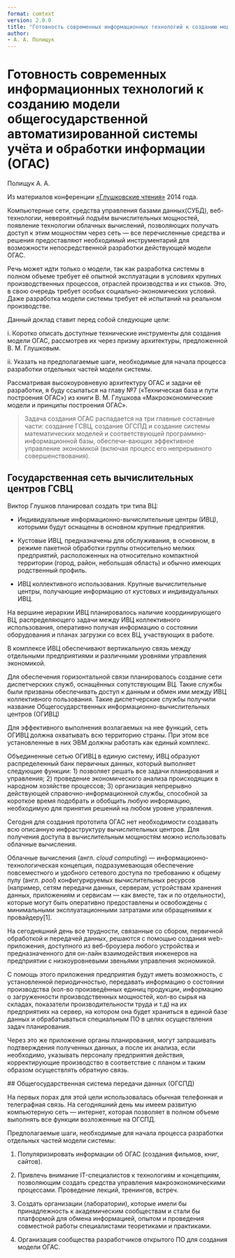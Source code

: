 ```yaml
---
format: comtext
version: 2.0.0
title: "Готовность современных информационных технологий к созданию модели общегосударственной автоматизированной системы учёта и обработки информации (ОГАС)"
author:
- А. А. Полищук
---
```


# Готовность современных информационных технологий к созданию модели общегосударственной автоматизированной системы учёта и обработки информации (ОГАС)

Полищук А. А.

Из материалов конференции [«Глушковские чтения»](index.md) 2014 года.

Компьютерные сети, средства управления базами данных(СУБД), веб-технологии, невероятный подъём вычислительных мощностей, появление технологии облачных вычислений, позволяющих получать доступ к этим мощностям через сеть — все перечисленные средства и решения предоставляют необходимый инструментарий для возможности непосредственной разработки действующей модели ОГАС.

Речь может идти только о модели, так как разработка системы в полном объеме требует её опытной эксплуатации в условиях крупных производственных процессов, отраслей производства и их стыков. Это, в свою очередь требует особых социально-экономических условий. Даже разработка модели системы требует её испытаний на реальном производстве.

Данный доклад ставит перед собой следующие цели:

i. Коротко описать доступные технические инструменты для создания модели ОГАС, рассмотрев их через призму архитектуры, предложенной В. М. Глушковым.

ii. Указать на предполагаемые шаги, необходимые для начала процесса разработки отдельных частей модели системы.

Рассматривая высокоуровневую архитектуру ОГАС и задачи её разработки, я буду ссылаться на главу №7 («Техническая база и пути построения ОГАС») из книги В. М. Глушкова «Макроэкономические модели и принципы построения ОГАС».

> Задача создания ОГАС распадается на три главные составные части: создание ГСВЦ, создание ОГСПД и создание системы математических моделей и соответствующей программно-информационной базы, обеспечи-вающих эффективное управление экономикой (включая процесс его непрерывного совершенствования).

## Государственная сеть вычислительных центров ГСВЦ

Виктор Глушков планировал создать три типа ВЦ:

* Индивидуальные информационно-вычислительные центры (ИВЦ), которыми будут оснащены в основном крупные предприятия.

* Кустовые ИВЦ, предназначены для обслуживания, в основном, в режиме пакетной обработки группы относительно мелких предприятий, расположенных на относительно компактной территории (город, район, небольшая область) и обычно имеющих родственный профиль.

* ИВЦ коллективного использования. Крупные вычислительные центры, получающие информацию от кустовых и индивидуальных ИВЦ.

На вершине иерархии ИВЦ планировалось наличие координирующего ВЦ, распределяющего задачи между ИВЦ коллективного использования, оперативно получая информацию о состоянии оборудования и планах загрузки со всех ВЦ, участвующих в работе.

В комплексе ИВЦ обеспечивают вертикальную связь между отдельными предприятиями и различными уровнями управления экономикой.

Для обеспечения горизонтальной связи планировалось создание сети диспетчерских служб, оснащённых сопутствующим ВЦ. Такие службы были призваны обеспечивать доступ к данным и обмен ими между ИВЦ коллективного пользования. Такие диспетчерские службы получили название Общегосударственных информационно-вычислительных центров (ОГИВЦ)

Для эффективного выполнения возлагаемых на нее функций, сеть ОГИВЦ должна охватывать всю территорию страны. При этом все установленные в них ЭВМ должны работать как единый комплекс.

Объединенные сетью ОГИВЦ в единую систему, ИВЦ образуют распределенный банк первичных данных, который выполняет следующие функции: 1) позволяет решать все задачи планирования и управления; 2) проведение экономического анализа происходящих в народном хозяйстве процессов; 3) организация непрерывно действующей справочно-информационной службы, способной за короткое время подобрать и обобщить любую информацию, необходимую для принятия решений на любом уровне управления.

Сегодня для создания прототипа ОГАС нет необходимости создавать всю описанную инфраструктуру вычислительных центров. Для получения доступа в вычислительным мощностям можно использовать облачные вычисления.

Облачные вычисления (англ. *cloud computing*) — информационно-технологическая концепция, подразумевающая обеспечение повсеместного и удобного сетевого доступа по требованию к общему пулу (англ. *pool*) конфигурируемых вычислительных ресурсов (например, сетям передачи данных, серверам, устройствам хранения данных, приложениям и сервисам — как вместе, так и по отдельности), которые могут быть оперативно предоставлены и освобождены с минимальными эксплуатационными затратами или обращениями к провайдеру[1].

На сегодняшний день все трудности, связанные со сбором, первичной обработкой и передачей данных, решаются с помощью создания web-приложения, доступного из веб-броузера любого устройства и предназначенного для он-лайн взаимодействия инженеров на предприятии с низкоуровневыми звеньями управления экономикой.

С помощь этого приложения предприятия будут иметь возможность, с установленной периодичностью, передавать информацию о состоянии производства (кол-во произведённых единиц продукции, информацию о загруженности производственных мощностей, кол-во сырья на складах, показатели производительности труда и т.д) на их предприятиях на сервер, на котором она будет храниться в единой базе данных и обрабатываться специальным ПО в целях осуществления задач планирования.

Через это же приложение органы планирования, могут запрашивать подтверждения полученных данных, а после их анализа, если необходимо, указывать персоналу предприятия действия, корректирующие производство в соответствие с планом и таким образом осуществлять обратную связь.

## Общегосударственная система передачи данных (ОГСПД)

На первых порах для этой цели использовалась обычная телефонная и телеграфная связь. На сегодняшний день мы имеем развитую компьютерную сеть — интернет, которая позволяет в полном объеме выполнять все функции возложенные на ОГСПД.

Предполагаемые шаги, необходимые для начала процесса разработки отдельных частей модели системы:

1. Популяризировать информации об ОГАС (создания фильмов, книг, сайтов).

2. Привлечь внимание IT-специалистов к технологиям и концепциям, позволяющим создать средства управления макроэкономическими процессами. Проведение лекций, тренингов, встреч.

3. Создать организации (лаборатории), которые имели бы принадлежность к академическим сообществам и стали бы платформой для обмена информацией, опытом и проведения совместной работы специалистами теоретиками и практиками.

4. Организация сообщества разработчиков открытого ПО для создания модели ОГАС.
